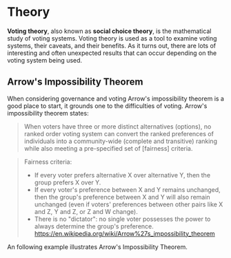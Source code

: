 Theory
======
**Voting theory**, also known as **social choice theory**, is the mathematical
study of voting systems. Voting theory is used as a tool to examine voting
systems, their caveats, and their benefits. As it turns out, there are lots of
interesting and often unexpected results that can occur depending on the voting
system being used.



Arrow's Impossibility Theorem
-----------------------------
When considering governance and voting Arrow's impossibility theorem is a good
place to start, it grounds one to the difficulties of voting. Arrow's
impossibility theorem states:

> When voters have three or more distinct alternatives (options), no ranked
> order voting system can convert the ranked preferences of individuals into a
> community-wide (complete and transitive) ranking while also meeting a
> pre-specified set of [fairness] criteria.

> Fairness criteria:
> * If every voter prefers alternative X over alternative Y, then the group
>   prefers X over Y.
> * If every voter's preference between X and Y remains unchanged, then the
>   group's preference between X and Y will also remain unchanged (even if
>   voters' preferences between other pairs like X and Z, Y and Z, or Z and W
>   change).
> * There is no "dictator": no single voter possesses the power to always
>   determine the group's preference.
https://en.wikipedia.org/wiki/Arrow%27s_impossibility_theorem

An following example illustrates Arrow's Impossibility Theorem. 
